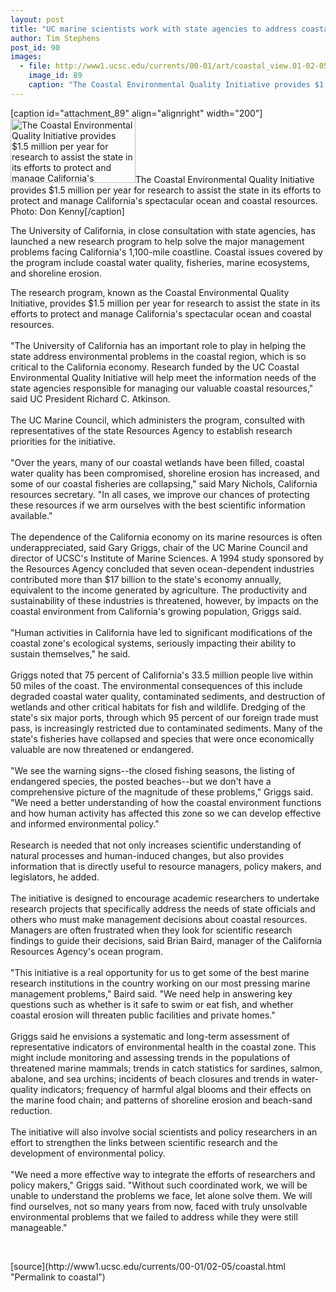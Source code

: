 ```yaml
---
layout: post
title: "UC marine scientists work with state agencies to address coastal issues"
author: Tim Stephens
post_id: 90
images:
  - file: http://www1.ucsc.edu/currents/00-01/art/coastal_view.01-02-05.200.jpg
    image_id: 89
    caption: "The Coastal Environmental Quality Initiative provides $1.5 million per year for research to assist the state in its efforts to protect and manage California's spectacular ocean and coastal resources. Photo: Don Kenny"
---
```


[caption id="attachment_89" align="alignright" width="200"]<a href="http://localhost/mysite/wp-content/uploads/2001/02/coastal_view.01-02-05.200.jpg"><img class="size-full wp-image-89" src="http://localhost/mysite/wp-content/uploads/2001/02/coastal_view.01-02-05.200.jpg" alt="The Coastal Environmental Quality Initiative provides $1.5 million per year for research to assist the state in its efforts to protect and manage California's spectacular ocean and coastal resources. Photo: Don Kenny" width="200" height="103" /></a>The Coastal Environmental Quality Initiative provides $1.5 million per year for research to assist the state in its efforts to protect and manage California's spectacular ocean and coastal resources. Photo: Don Kenny[/caption]
<p>
  The University of California, in close consultation with state agencies, has launched a new research program to help solve the major management problems facing California's 1,100-mile coastline. Coastal issues covered by the program include coastal water quality, fisheries, marine ecosystems, and shoreline erosion.
</p>The research program, known as the Coastal Environmental Quality Initiative, provides $1.5 million per year for research to assist the state in its efforts to protect and manage California's spectacular ocean and coastal resources.<br>
<br>
"The University of California has an important role to play in helping the state address environmental problems in the coastal region, which is so critical to the California economy. Research funded by the UC Coastal Environmental Quality Initiative will help meet the information needs of the state agencies responsible for managing our valuable coastal resources," said UC President Richard C. Atkinson.<br>
<br>
The UC Marine Council, which administers the program, consulted with representatives of the state Resources Agency to establish research priorities for the initiative.<br>
<br>
"Over the years, many of our coastal wetlands have been filled, coastal water quality has been compromised, shoreline erosion has increased, and some of our coastal fisheries are collapsing," said Mary Nichols, California resources secretary. "In all cases, we improve our chances of protecting these resources if we arm ourselves with the best scientific information available."<br>
<br>
The dependence of the California economy on its marine resources is often underappreciated, said Gary Griggs, chair of the UC Marine Council and director of UCSC's Institute of Marine Sciences. A 1994 study sponsored by the Resources Agency concluded that seven ocean-dependent industries contributed more than $17 billion to the state's economy annually, equivalent to the income generated by agriculture. The productivity and sustainability of these industries is threatened, however, by impacts on the coastal environment from California's growing population, Griggs said.<br>
<br>
"Human activities in California have led to significant modifications of the coastal zone's ecological systems, seriously impacting their ability to sustain themselves," he said.<br>
<br>
Griggs noted that 75 percent of California's 33.5 million people live within 50 miles of the coast. The environmental consequences of this include degraded coastal water quality, contaminated sediments, and destruction of wetlands and other critical habitats for fish and wildlife. Dredging of the state's six major ports, through which 95 percent of our foreign trade must pass, is increasingly restricted due to contaminated sediments. Many of the state's fisheries have collapsed and species that were once economically valuable are now threatened or endangered.<br>
<br>
"We see the warning signs--the closed fishing seasons, the listing of endangered species, the posted beaches--but we don't have a comprehensive picture of the magnitude of these problems," Griggs said. "We need a better understanding of how the coastal environment functions and how human activity has affected this zone so we can develop effective and informed environmental policy."<br>
<br>
Research is needed that not only increases scientific understanding of natural processes and human-induced changes, but also provides information that is directly useful to resource managers, policy makers, and legislators, he added.<br>
<br>
The initiative is designed to encourage academic researchers to undertake research projects that specifically address the needs of state officials and others who must make management decisions about coastal resources. Managers are often frustrated when they look for scientific research findings to guide their decisions, said Brian Baird, manager of the California Resources Agency's ocean program.<br>
<br>
"This initiative is a real opportunity for us to get some of the best marine research institutions in the country working on our most pressing marine management problems," Baird said. "We need help in answering key questions such as whether is it safe to swim or eat fish, and whether coastal erosion will threaten public facilities and private homes."<br>
<br>
Griggs said he envisions a systematic and long-term assessment of representative indicators of environmental health in the coastal zone. This might include monitoring and assessing trends in the populations of threatened marine mammals; trends in catch statistics for sardines, salmon, abalone, and sea urchins; incidents of beach closures and trends in water-quality indicators; frequency of harmful algal blooms and their effects on the marine food chain; and patterns of shoreline erosion and beach-sand reduction.<br>
<br>
The initiative will also involve social scientists and policy researchers in an effort to strengthen the links between scientific research and the development of environmental policy.<br>
<br>
"We need a more effective way to integrate the efforts of researchers and policy makers," Griggs said. "Without such coordinated work, we will be unable to understand the problems we face, let alone solve them. We will find ourselves, not so many years from now, faced with truly unsolvable environmental problems that we failed to address while they were still manageable."
<p>
  <br>

</p>
[source](http://www1.ucsc.edu/currents/00-01/02-05/coastal.html "Permalink to coastal")
